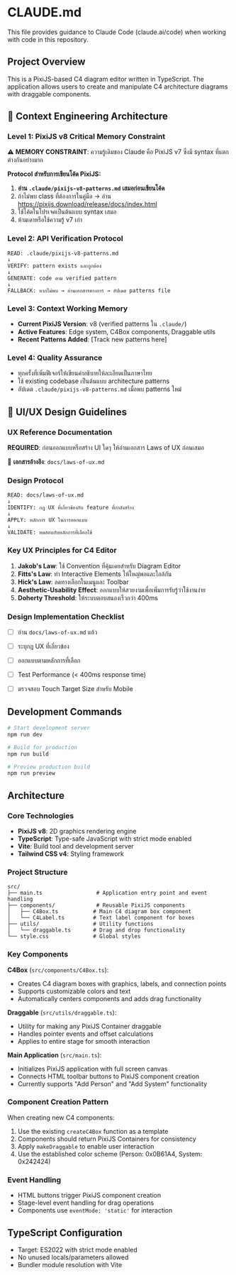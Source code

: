 # CLAUDE.md

This file provides guidance to Claude Code (claude.ai/code) when working with code in this repository.

## Project Overview

This is a PixiJS-based C4 diagram editor written in TypeScript. The application allows users to create and manipulate C4 architecture diagrams with draggable components.

## 🎯 Context Engineering Architecture

### Level 1: PixiJS v8 Critical Memory Constraint
⚠️ **MEMORY CONSTRAINT**: ความรู้เดิมของ Claude คือ PixiJS v7 ซึ่งมี syntax ที่แตกต่างกันอย่างมาก

**Protocol สำหรับการเขียนโค้ด PixiJS:**
1. **อ่าน `.claude/pixijs-v8-patterns.md` เสมอก่อนเขียนโค้ด**
2. ถ้าไม่พบ class ที่ต้องการในคู่มือ → อ่าน https://pixijs.download/release/docs/index.html
3. ใช้โค้ดในโปรเจคเป็นต้นแบบ syntax เสมอ
4. ห้ามเดาหรือใช้ความรู้ v7 เก่า

### Level 2: API Verification Protocol
```
READ: .claude/pixijs-v8-patterns.md
↓
VERIFY: pattern exists และถูกต้อง  
↓
GENERATE: code ตาม verified pattern
↓
FALLBACK: หากไม่พบ → อ่านเอกสารทางการ → อัปเดต patterns file
```

### Level 3: Context Working Memory
- **Current PixiJS Version**: v8 (verified patterns ใน `.claude/`)
- **Active Features**: Edge system, C4Box components, Draggable utils
- **Recent Patterns Added**: [Track new patterns here]

### Level 4: Quality Assurance
- ทุกครั้งที่เพิ่มฟีเจอร์ให้เขียนคำอธิบายให้ละเอียดเป็นภาษาไทย
- ใช้ existing codebase เป็นต้นแบบ architecture patterns
- อัปเดต `.claude/pixijs-v8-patterns.md` เมื่อพบ patterns ใหม่

## 🎨 UI/UX Design Guidelines

### UX Reference Documentation
**REQUIRED**: ก่อนออกแบบหรือสร้าง UI ใดๆ ให้อ่านเอกสาร Laws of UX ก่อนเสมอ

📖 **เอกสารอ้างอิง**: `docs/laws-of-ux.md`

### Design Protocol
```
READ: docs/laws-of-ux.md
↓
IDENTIFY: กฎ UX ที่เกี่ยวข้องกับ feature ที่กำลังสร้าง
↓
APPLY: หลักการ UX ในการออกแบบ
↓
VALIDATE: ทดสอบกับหลักการที่เลือกใช้
```

### Key UX Principles for C4 Editor
1. **Jakob's Law**: ใช้ Convention ที่คุ้นเคยสำหรับ Diagram Editor
2. **Fitts's Law**: ทำ Interactive Elements ให้ใหญ่พอและใกล้กัน
3. **Hick's Law**: ลดทางเลือกในเมนูและ Toolbar
4. **Aesthetic-Usability Effect**: ออกแบบให้สวยงามเพื่อเพิ่มการรับรู้ว่าใช้งานง่าย
5. **Doherty Threshold**: ให้ระบบตอบสนองเร็วกว่า 400ms

### Design Implementation Checklist
- [ ] อ่าน `docs/laws-of-ux.md` แล้ว
- [ ] ระบุกฎ UX ที่เกี่ยวข้อง
- [ ] ออกแบบตามหลักการที่เลือก
- [ ] Test Performance (< 400ms response time)
- [ ] ตรวจสอบ Touch Target Size สำหรับ Mobile


## Development Commands

```bash
# Start development server
npm run dev

# Build for production
npm run build

# Preview production build
npm run preview
```

## Architecture

### Core Technologies
- **PixiJS v8**: 2D graphics rendering engine
- **TypeScript**: Type-safe JavaScript with strict mode enabled
- **Vite**: Build tool and development server
- **Tailwind CSS v4**: Styling framework

### Project Structure
```
src/
├── main.ts                 # Application entry point and event handling
├── components/             # Reusable PixiJS components
│   ├── C4Box.ts           # Main C4 diagram box component
│   └── C4Label.ts         # Text label component for boxes
├── utils/                 # Utility functions
│   └── draggable.ts       # Drag and drop functionality
└── style.css              # Global styles
```

### Key Components

**C4Box** (`src/components/C4Box.ts`):
- Creates C4 diagram boxes with graphics, labels, and connection points
- Supports customizable colors and text
- Automatically centers components and adds drag functionality

**Draggable** (`src/utils/draggable.ts`):
- Utility for making any PixiJS Container draggable
- Handles pointer events and offset calculations
- Applies to entire stage for smooth interaction

**Main Application** (`src/main.ts`):
- Initializes PixiJS application with full screen canvas
- Connects HTML toolbar buttons to PixiJS component creation
- Currently supports "Add Person" and "Add System" functionality

### Component Creation Pattern
When creating new C4 components:
1. Use the existing `createC4Box` function as a template
2. Components should return PixiJS Containers for consistency
3. Apply `makeDraggable` to enable user interaction
4. Use the established color scheme (Person: 0x0B61A4, System: 0x242424)

### Event Handling
- HTML buttons trigger PixiJS component creation
- Stage-level event handling for drag operations
- Components use `eventMode: 'static'` for interaction

## TypeScript Configuration
- Target: ES2022 with strict mode enabled
- No unused locals/parameters allowed
- Bundler module resolution with Vite